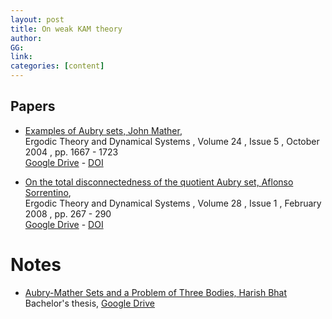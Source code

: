 ```yaml
---
layout: post
title: On weak KAM theory
author: 
GG: 
link: 
categories: [content]
---
```



## Papers
- [Examples of Aubry sets, John Mather](https://doi.org/10.1017/S0143385704000446), <br>
    Ergodic Theory and Dynamical Systems , Volume 24 , Issue 5 , October 2004 , pp. 1667 - 1723
    <br> 
    [Google Drive](https://drive.google.com/file/d/1gppKzVhSa0Gsg52SFucp2rwy_TelZFSe/view?usp=sharing) - [DOI](https://doi.org/10.1017/S0143385704000446)

- [On the total disconnectedness of the quotient Aubry set, Aflonso Sorrentino](https://doi.org/10.1017/S0143385707000351), <br>
    Ergodic Theory and Dynamical Systems , Volume 28 , Issue 1 , February 2008 , pp. 267 - 290
    <br> 
    [Google Drive](https://drive.google.com/file/d/1VvttzgLKx0Tk9-yk7-kWi4ESzZGiPLbQ/view?usp=sharing) - [DOI](https://doi.org/10.1017/S0143385707000351)

# Notes
- [Aubry-Mather Sets and a Problem of Three Bodies, Harish Bhat](https://faculty.ucmerced.edu/hbhat/HSB_bachelors_thesis.pdf) <br>
    Bachelor's thesis, 
    [Google Drive](https://drive.google.com/file/d/1m3kVshkLf4bzJkw5bDhsb24GMv75a5Hn/view?usp=sharing)